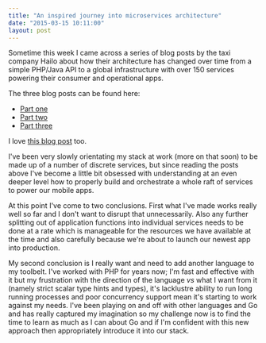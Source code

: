 ```yaml
---
title: "An inspired journey into microservices architecture"
date: "2015-03-15 10:11:00"
layout: post
---
```


Sometime this week I came across a series of blog posts by the taxi company Hailo about how their architecture has changed over time from a simple PHP/Java API to a global infrastructure with over 150 services powering their consumer and operational apps.

The three blog posts can be found here:

* [Part one](https://sudo.hailoapp.com/services/2015/03/09/journey-into-a-microservice-world-part-1/)
* [Part two](https://sudo.hailoapp.com/services/2015/03/09/journey-into-a-microservice-world-part-2/)
* [Part three](https://sudo.hailoapp.com/services/2015/03/09/journey-into-a-microservice-world-part-3/)

I love [this blog post](https://sudo.hailoapp.com/web/2014/12/08/webapps-as-microservices/) too.

I've been very slowly orientating my stack at work (more on that soon) to be made up of a number of discrete services, but since reading the posts above I've become a little bit obsessed with understanding at an even deeper level how to properly build and orchestrate a whole raft of services to power our mobile apps.

At this point I've come to two conclusions. First what I've made works really well so far and I don't want to disrupt that unnecessarily. Also any further splitting out of application functions into individual services needs to be done at a rate which is manageable for the resources we have available at the time and also carefully because we're about to launch our newest app into production.

My second conclusion is I really want and need to add another language to my toolbelt. I've worked with PHP for years now; I'm fast and effective with it but my frustration with the direction of the language _vs_ what I want from it (namely strict scalar type hints and types), it's lacklustre ability to run long running processes and poor concurrency support mean it's starting to work against my needs. I've been playing on and off with other languages and Go and has really captured my imagination so my challenge now is to find the time to learn as much as I can about Go and if I'm confident with this new approach then appropriately introduce it into our stack.
